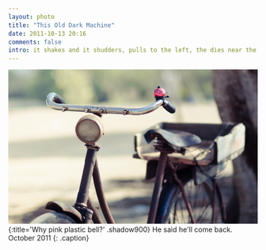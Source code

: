 ```yaml
---
layout: photo
title: "This Old Dark Machine"
date: 2011-10-13 20:16
comments: false
intro: it shakes and it shudders, pulls to the left, the dies near the gutter
---
```

![image](/images/DSC_8127.jpg)
{:title='Why pink plastic bell?' .shadow900}
He said he'll come back. October 2011
{: .caption}
